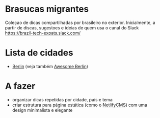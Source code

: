 # Brasucas migrantes
Coleçao de dicas compartilhadas por brasileiro no exterior. Inicialmente, a partir de discas, 
sugestoes e ideias de quem usa o canal do Slack https://brazil-tech-expats.slack.com/

# Lista de cidades
* [Berlin](Berlin.md) (veja também [Awesome Berlin](https://marlonbernardes.github.io/awesome-berlin/pt-br/))

# A fazer
* organizar dicas repetidas por cidade, país e tema
* criar estrutura para página estática (como o [NetlifyCMS](https://www.netlifycms.org/)) com uma design minimalista e elegante
